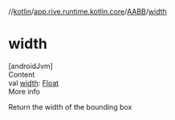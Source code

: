 //[kotlin](../../../index.md)/[app.rive.runtime.kotlin.core](../index.md)/[AABB](index.md)/[width](width.md)



# width  
[androidJvm]  
Content  
val [width](width.md): [Float](https://kotlinlang.org/api/latest/jvm/stdlib/kotlin/-float/index.html)  
More info  


Return the width of the bounding box

  




